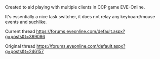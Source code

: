 Created to aid playing with multiple clients in CCP game EVE-Online.

It's essentially a nice task switcher, it does not relay any keyboard/mouse events and suchlike.

Current thread
https://forums.eveonline.com/default.aspx?g=posts&t=389086

Original thread
https://forums.eveonline.com/default.aspx?g=posts&t=246157